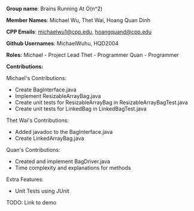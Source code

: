 **Group name**: Brains Running At O(n^2)

**Member Names**: Michael Wu, Thet Wai, Hoang Quan Dinh

**CPP Emails**: michaelwu1@cpp.edu, hoangquand@cpp.edu

**Github Usernames**: MichaelWuhu, HQD2004

**Roles:**
Michael - Project Lead
Thet - Programmer
Quan - Programmer

**Contributions:**

Michael's Contributions:
- Create BagInterface.java
- Implement ResizableArrayBag.java
- Create unit tests for ResizableArrayBag in ResizableArrayBagTest.java
- Create unit tests for LinkedBag in LinkedBagTest.java

Thet Wai's Contributions:
- Added javadoc to the BagInterface.java
- Create LinkedArrayBag.java

Quan's Contributions:
- Created and implement BagDriver.java
- Time complexity and explanations for methods

Extra Features:
- Unit Tests using JUnit

TODO: Link to demo
